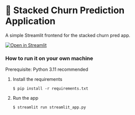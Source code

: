 # 🎈 Stacked Churn Prediction Application

A simple Streamlit frontend for the stacked churn pred app.

[![Open in Streamlit](https://static.streamlit.io/badges/streamlit_badge_black_white.svg)](https://stacked-churn-pred.streamlit.app/)

### How to run it on your own machine

Prerequisite: Python 3.11 recommended

1. Install the requirements

   ```
   $ pip install -r requirements.txt
   ```

2. Run the app

   ```
   $ streamlit run streamlit_app.py
   ```
